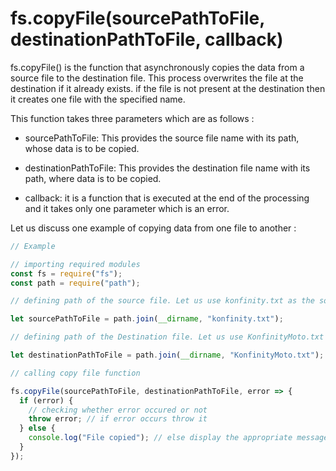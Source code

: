 # fs.copyFile(sourcePathToFile, destinationPathToFile, callback)

fs.copyFile() is the function that asynchronously copies the data from a source file to the destination file.
This process overwrites the file at the destination if it already exists. if the file is not present at the destination then it creates one file with the specified name.

This function takes three parameters which are as follows :

- sourcePathToFile: This provides the source file name with its path, whose data is to be copied.

- destinationPathToFile: This provides the destination file name with its path, where data is to be copied.

- callback: it is a function that is executed at the end of the processing and it takes only one parameter which is an error.

Let us discuss one example of copying data from one file to another :

```js
// Example

// importing required modules
const fs = require("fs");
const path = require("path");

// defining path of the source file. Let us use konfinity.txt as the source file

let sourcePathToFile = path.join(__dirname, "konfinity.txt");

// defining path of the Destination file. Let us use KonfinityMoto.txt as the destination file

let destinationPathToFile = path.join(__dirname, "KonfinityMoto.txt");

// calling copy file function

fs.copyFile(sourcePathToFile, destinationPathToFile, error => {
  if (error) {
    // checking whether error occured or not
    throw error; // if error occurs throw it
  } else {
    console.log("File copied"); // else display the appropriate message
  }
});
```